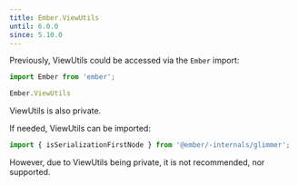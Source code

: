 ```yaml
---
title: Ember.ViewUtils
until: 6.0.0
since: 5.10.0
---
```



Previously, ViewUtils could be accessed via the `Ember` import:
```js
import Ember from 'ember';

Ember.ViewUtils
```
ViewUtils is also private.

If needed, ViewUtils can be imported:
```js
import { isSerializationFirstNode } from '@ember/-internals/glimmer';
```

However, due to ViewUtils being private, it is not recommended, nor supported.
